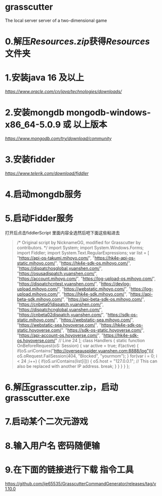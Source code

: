 # grasscutter
The local server server of a two-dimensional game
# 0.解压*Resources.zip*获得*Resources*文件夹
# 1.安装java 16 及以上
*https://www.oracle.com/cn/java/technologies/downloads/*
# 2.安装mongdb mongodb-windows-x86_64-5.0.9  或 以上版本
*https://www.mongodb.com/try/download/community*
# 3.安装fidder
*https://www.telerik.com/download/fiddler*
# 4.启动mongdb服务
# 5.启动Fidder服务
打开后点击fiddlerScript
里面内容全选然后吧下面这些粘进去

>/* Original script by NicknameGG, modified for Grasscutter by contributors. */
>import System;
>import System.Windows.Forms;
>import Fiddler;
>import System.Text.RegularExpressions;
>var list = [
    "https://api-os-takumi.mihoyo.com/",
    "https://hk4e-api-os-static.mihoyo.com/",
    "https://hk4e-sdk-os.mihoyo.com/",
    "https://dispatchosglobal.yuanshen.com/",
    "https://osusadispatch.yuanshen.com/",
    "https://account.mihoyo.com/",
    "https://log-upload-os.mihoyo.com/",
    "https://dispatchcntest.yuanshen.com/",
    "https://devlog-upload.mihoyo.com/",
    "https://webstatic.mihoyo.com/",
    "https://log-upload.mihoyo.com/",
    "https://hk4e-sdk.mihoyo.com/",
    "https://api-beta-sdk.mihoyo.com/",
    "https://api-beta-sdk-os.mihoyo.com/",
    "https://cnbeta01dispatch.yuanshen.com/",
    "https://dispatchcnglobal.yuanshen.com/",
    "https://cnbeta02dispatch.yuanshen.com/",
    "https://sdk-os-static.mihoyo.com/",
    "https://webstatic-sea.mihoyo.com/",
    "https://webstatic-sea.hoyoverse.com/",
    "https://hk4e-sdk-os-static.hoyoverse.com/",
    "https://sdk-os-static.hoyoverse.com/",
    "https://api-account-os.hoyoverse.com/",
    "https://hk4e-sdk-os.hoyoverse.com/" // Line 24
    ];
>class Handlers
{
    static function OnBeforeRequest(oS: Session) {
        var active = true;
        if(active) {
            if(oS.uriContains("http://overseauspider.yuanshen.com:8888/log")){
                oS.oRequest.FailSession(404, "Blocked", "yourmom");
            }
            for(var i = 0; i < 24 ;i++) {
                if(oS.uriContains(list[i])) {
                    oS.host = "127.0.0.1"; // This can also be replaced with another IP address.
                    break;
                }
            }
        }
    }
};

# 6.解压grasscutter.zip，启动grasscutter.exe
# 7.启动某个二次元游戏
# 8.输入用户名 密码随便输
# 9.在下面的链接进行下载 指令工具
https://github.com/jie65535/GrasscutterCommandGenerator/releases/tag/v1.10.0
